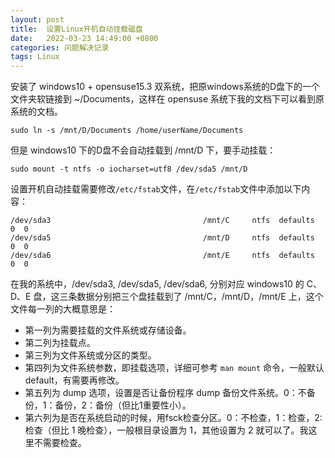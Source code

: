 ```yaml
---
layout: post
title:  设置Linux开机自动挂载磁盘
date:   2022-03-23 14:49:00 +0800
categories: 问题解决记录
tags: Linux
---
```


安装了 windows10 + opensuse15.3 双系统，把原windows系统的D盘下的一个文件夹软链接到 ~/Documents，这样在 opensuse 系统下我的文档下可以看到原系统的文档。  

```
sudo ln -s /mnt/D/Documents /home/userName/Documents
```
但是 windows10 下的D盘不会自动挂载到 /mnt/D 下，要手动挂载：  
```
sudo mount -t ntfs -o iocharset=utf8 /dev/sda5 /mnt/D
```
设置开机自动挂载需要修改`/etc/fstab`文件，在`/etc/fstab`文件中添加以下内容：  
```
/dev/sda3                                  /mnt/C     ntfs  defaults  0  0
/dev/sda5                                  /mnt/D     ntfs  defaults  0  0
/dev/sda6                                  /mnt/E     ntfs  defaults  0  0
```

在我的系统中，/dev/sda3, /dev/sda5, /dev/sda6, 分别对应 windows10 的 C、D、E 盘，这三条数据分别把三个盘挂载到了 /mnt/C，/mnt/D，/mnt/E 上，这个文件每一列的大概意思是：  
 - 第一列为需要挂载的文件系统或存储设备。  
 - 第二列为挂载点。  
 - 第三列为文件系统或分区的类型。  
 - 第四列为文件系统参数，即挂载选项，详细可参考 `man mount` 命令，一般默认 default，有需要再修改。  
 - 第五列为 dump 选项，设置是否让备份程序 dump 备份文件系统。0：不备份，1：备份，2：备份（但比1重要性小）。  
 - 第六列为是否在系统启动的时候，用fsck检查分区。0：不检查，1：检查，2:检查（但比 1 晚检查），一般根目录设置为 1，其他设置为 2 就可以了。我这里不需要检查。  
